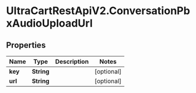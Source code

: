 # UltraCartRestApiV2.ConversationPbxAudioUploadUrl

## Properties
Name | Type | Description | Notes
------------ | ------------- | ------------- | -------------
**key** | **String** |  | [optional] 
**url** | **String** |  | [optional] 



